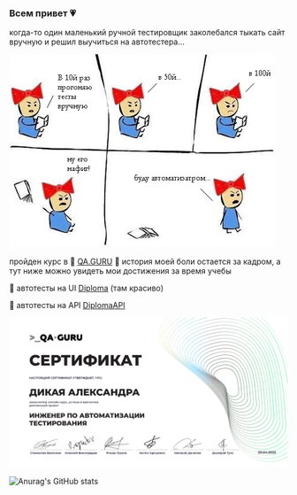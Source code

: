 ### Всем привет :heartpulse:

когда-то один маленький ручной тестировщик заколебался тыкать сайт вручную и решил выучиться на автотестера...

![](картинки-javascript-программирование-3340155.jpeg)

пройден курс в :star2: <a target="_blank" href="https://qa.guru/">QA.GURU</a> :star2: история моей боли остается за кадром, а тут ниже можно увидеть мои достижения за время учебы

:purple_heart: автотесты на UI <a target="_blank" href="https://github.com/SashkaDikaya/Diploma/">Diploma</a> (там красиво) 

:sparkling_heart: автотесты на API <a target="_blank" href="https://github.com/SashkaDikaya/DiplomaAPI">DiplomaAPI</a>

<p align="center">
<img title="Allure Graphics" src="Сертификат 391.jpg">
</p>


 ![Anurag's GitHub stats](https://github-readme-stats.vercel.app/api?username=SashkaDikaya&show_icons=true&theme=tokyonight)



<!--
**SashkaDikaya/SashkaDikaya** is a ✨ _special_ ✨ repository because its `README.md` (this file) appears on your GitHub profile.

Here are some ideas to get you started:

- 🔭 I’m currently working on ...
- 🌱 I’m currently learning ...
- 👯 I’m looking to collaborate on ...
- 🤔 I’m looking for help with ...
- 💬 Ask me about ...
- 📫 How to reach me: ...
- 😄 Pronouns: ...
- ⚡ Fun fact: ...
-->
